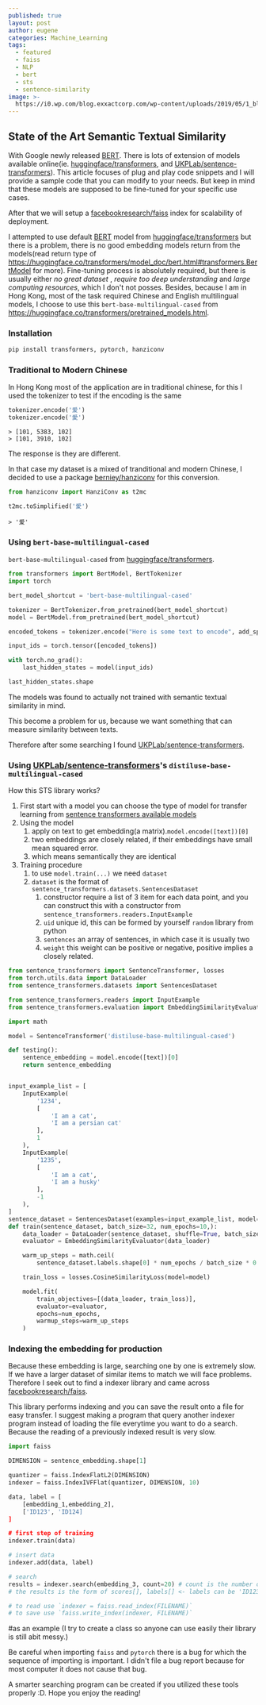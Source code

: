 ```yaml
---
published: true
layout: post
author: eugene
categories: Machine_Learning
tags:
  - featured
  - faiss
  - NLP
  - bert
  - sts
  - sentence-similarity
image: >-
  https://i0.wp.com/blog.exxactcorp.com/wp-content/uploads/2019/05/1_blSbN23mOGMZ_DWvTAcO1w.png
---
```


## State of the Art Semantic Textual Similarity

With Google newly released [BERT]. There is lots of extension of models available online(ie. [huggingface/transformers], and [UKPLab/sentence-transformers]). This article focuses of plug and play code snippets and I will provide a sample code that you can modify to your needs. But keep in mind that these models are supposed to be fine-tuned for your specific use cases.

After that we will setup a [facebookresearch/faiss] index for scalability of deployment. 

I attempted to use default [BERT] model from [huggingface/transformers] but there is a problem, there is no good embedding models return from the models(read return type of https://huggingface.co/transformers/model_doc/bert.html#transformers.BertModel for more). Fine-tuning process is absolutely required, but there is usually either _no great dataset_ , _require too deep understanding_ and _large computing resources_, which I don't not posses. Besides, because I am in Hong Kong, most of the task required Chinese and English multilingual models, I choose to use this `bert-base-multilingual-cased` from https://huggingface.co/transformers/pretrained_models.html.

### Installation

```bash
pip install transformers, pytorch, hanziconv 
```

### Traditional to Modern Chinese
In Hong Kong most of the application are in traditional chinese, for this I used the tokenizer to test if the encoding is the same
```python
tokenizer.encode('爱')
tokenizer.encode('愛')
```

```
> [101, 5383, 102]
> [101, 3910, 102]
```
The response is they are different.

In that case my dataset is a mixed of tranditional and modern Chinese, I decided to use a package [berniey/hanziconv] for this conversion.

```python
from hanziconv import HanziConv as t2mc

t2mc.toSimplified('愛')
```

```
> '爱'
```

### Using `bert-base-multilingual-cased`
`bert-base-multilingual-cased` from [huggingface/transformers].
```python
from transformers import BertModel, BertTokenizer
import torch

bert_model_shortcut = 'bert-base-multilingual-cased'

tokenizer = BertTokenizer.from_pretrained(bert_model_shortcut)
model = BertModel.from_pretrained(bert_model_shortcut)

encoded_tokens = tokenizer.encode("Here is some text to encode", add_special_tokens=True)

input_ids = torch.tensor([encoded_tokens])

with torch.no_grad():
    last_hidden_states = model(input_ids)

last_hidden_states.shape 

```

The models was found to actually not trained with semantic textual similarity in mind. 

This become a problem for us, because we want something that can measure similarity between texts. 

Therefore after some searching I found [UKPLab/sentence-transformers].

### Using [UKPLab/sentence-transformers]'s `distiluse-base-multilingual-cased`

How this STS library works?
1. First start with a model you can choose the type of model for transfer learning from [sentence transformers available models]
2. Using the model
	1. apply on text to get embedding(a matrix).`model.encode([text])[0]`
    2. two embeddings are closely related, if their embeddings have small mean squared error.
    3. which means semantically they are identical
3. Training procedure
	1. to use `model.train(...)` we need `dataset`
    2. `dataset` is the format of `sentence_transformers.datasets.SentencesDataset`
    	1. constructor require a list of 3 item for each data point, and you can construct this with a constructor from `sentence_transformers.readers.InputExample`
        2. `uid` unique id, this can be formed by yourself `random` library from python
        3. `sentences` an array of sentences, in which case it is usually two
        4. `weight` this weight can be positive or negative, positive implies a closely related.

```python
from sentence_transformers import SentenceTransformer, losses
from torch.utils.data import DataLoader
from sentence_transformers.datasets import SentencesDataset

from sentence_transformers.readers import InputExample
from sentence_transformers.evaluation import EmbeddingSimilarityEvaluator

import math

model = SentenceTransformer('distiluse-base-multilingual-cased')

def testing():
	sentence_embedding = model.encode([text])[0]
    return sentence_embedding


input_example_list = [
	InputExample(
    	'1234',
        [
        	'I am a cat',
            'I am a persian cat'
        ],
        1
    ),
    InputExample(
    	'1235',
        [
        	'I am a cat',
            'I am a husky'
        ],
        -1
    ),
]
sentence_dataset = SentencesDataset(examples=input_example_list, model=model)
def train(sentence_dataset, batch_size=32, num_epochs=10,):
    data_loader = DataLoader(sentence_dataset, shuffle=True, batch_size=batch_size)
    evaluator = EmbeddingSimilarityEvaluator(data_loader)

    warm_up_steps = math.ceil(
        sentence_dataset.labels.shape[0] * num_epochs / batch_size * 0.1)  # 10% of train data for warm-up

    train_loss = losses.CosineSimilarityLoss(model=model)

    model.fit(
        train_objectives=[(data_loader, train_loss)],
        evaluator=evaluator,
        epochs=num_epochs,
        warmup_steps=warm_up_steps
    )
```

### Indexing the embedding for production
Because these embedding is large, searching one by one is extremely slow. If we have a larger dataset of similar items to match we will face problems. Therefore I seek out to find a indexer library and came across [facebookresearch/faiss]. 

This library performs indexing and you can save the result onto a file for easy transfer. I suggest making a program that query another indexer program instead of loading the file everytime you want to do a search. Because the reading of a previously indexed result is very slow.

```python
import faiss

DIMENSION = sentence_embedding.shape[1]

quantizer = faiss.IndexFlatL2(DIMENSION)
indexer = faiss.IndexIVFFlat(quantizer, DIMENSION, 10)

data, label = [
	[embedding_1,embedding_2],
	['ID123', 'ID124]
]

# first step of training
indexer.train(data)

# insert data
indexer.add(data, label)

# search 
results = indexer.search(embedding_3, count=20) # count is the number of results.
# the results is the form of scores[], labels[] <- labels can be 'ID123' or 'ID124' in our case

# to read use `indexer = faiss.read_index(FILENAME)`
# to save use `faiss.write_index(indexer, FILENAME)`

```

#as an example (I try to create a class so anyone can use easily their library is still abit messy.)

Be careful when importing `faiss` and `pytorch` there is a bug for which the sequence of importing is important. I didn't file a bug report because for most computer it does not cause that bug.

A smarter searching program can be created if you utilized these tools properly :D. Hope you enjoy the reading!

[BERT]: https://github.com/google-research/bert
[huggingface/transformers]: https://huggingface.co/
[facebookresearch/faiss]: https://github.com/facebookresearch/faiss
[UKPLab/sentence-transformers]: https://github.com/UKPLab/sentence-transformers
[sentence transformers available models]: https://www.sbert.net/docs/pretrained_models.html
[berniey/hanziconv]: https://github.com/berniey/hanziconv
[Transformer Image]: https://arxiv.org/abs/1706.03762
